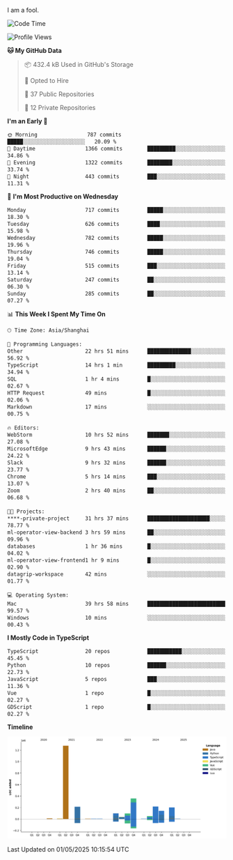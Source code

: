 I am a fool.

<!--START_SECTION:waka-->
![Code Time](http://img.shields.io/badge/Code%20Time-2%2C965%20hrs%2024%20mins-blue)

![Profile Views](http://img.shields.io/badge/Profile%20Views-3-blue)

**🐱 My GitHub Data** 

> 📦 432.4 kB Used in GitHub's Storage 
 > 
> 💼 Opted to Hire
 > 
> 📜 37 Public Repositories 
 > 
> 🔑 12 Private Repositories 
 > 
**I'm an Early 🐤** 

```text
🌞 Morning                787 commits         █████░░░░░░░░░░░░░░░░░░░░   20.09 % 
🌆 Daytime                1366 commits        █████████░░░░░░░░░░░░░░░░   34.86 % 
🌃 Evening                1322 commits        ████████░░░░░░░░░░░░░░░░░   33.74 % 
🌙 Night                  443 commits         ███░░░░░░░░░░░░░░░░░░░░░░   11.31 % 
```
📅 **I'm Most Productive on Wednesday** 

```text
Monday                   717 commits         █████░░░░░░░░░░░░░░░░░░░░   18.30 % 
Tuesday                  626 commits         ████░░░░░░░░░░░░░░░░░░░░░   15.98 % 
Wednesday                782 commits         █████░░░░░░░░░░░░░░░░░░░░   19.96 % 
Thursday                 746 commits         █████░░░░░░░░░░░░░░░░░░░░   19.04 % 
Friday                   515 commits         ███░░░░░░░░░░░░░░░░░░░░░░   13.14 % 
Saturday                 247 commits         ██░░░░░░░░░░░░░░░░░░░░░░░   06.30 % 
Sunday                   285 commits         ██░░░░░░░░░░░░░░░░░░░░░░░   07.27 % 
```


📊 **This Week I Spent My Time On** 

```text
🕑︎ Time Zone: Asia/Shanghai

💬 Programming Languages: 
Other                    22 hrs 51 mins      ██████████████░░░░░░░░░░░   56.92 % 
TypeScript               14 hrs 1 min        █████████░░░░░░░░░░░░░░░░   34.94 % 
SQL                      1 hr 4 mins         █░░░░░░░░░░░░░░░░░░░░░░░░   02.67 % 
HTTP Request             49 mins             █░░░░░░░░░░░░░░░░░░░░░░░░   02.06 % 
Markdown                 17 mins             ░░░░░░░░░░░░░░░░░░░░░░░░░   00.75 % 

🔥 Editors: 
WebStorm                 10 hrs 52 mins      ███████░░░░░░░░░░░░░░░░░░   27.08 % 
MicrosoftEdge            9 hrs 43 mins       ██████░░░░░░░░░░░░░░░░░░░   24.22 % 
Slack                    9 hrs 32 mins       ██████░░░░░░░░░░░░░░░░░░░   23.77 % 
Chrome                   5 hrs 14 mins       ███░░░░░░░░░░░░░░░░░░░░░░   13.07 % 
Zoom                     2 hrs 40 mins       ██░░░░░░░░░░░░░░░░░░░░░░░   06.68 % 

🐱‍💻 Projects: 
****-private-project     31 hrs 37 mins      ████████████████████░░░░░   78.77 % 
ml-operator-view-backend 3 hrs 59 mins       ██░░░░░░░░░░░░░░░░░░░░░░░   09.96 % 
databases                1 hr 36 mins        █░░░░░░░░░░░░░░░░░░░░░░░░   04.02 % 
ml-operator-view-frontend1 hr 9 mins         █░░░░░░░░░░░░░░░░░░░░░░░░   02.90 % 
datagrip-workspace       42 mins             ░░░░░░░░░░░░░░░░░░░░░░░░░   01.77 % 

💻 Operating System: 
Mac                      39 hrs 58 mins      █████████████████████████   99.57 % 
Windows                  10 mins             ░░░░░░░░░░░░░░░░░░░░░░░░░   00.43 % 
```

**I Mostly Code in TypeScript** 

```text
TypeScript               20 repos            ███████████░░░░░░░░░░░░░░   45.45 % 
Python                   10 repos            ██████░░░░░░░░░░░░░░░░░░░   22.73 % 
JavaScript               5 repos             ███░░░░░░░░░░░░░░░░░░░░░░   11.36 % 
Vue                      1 repo              █░░░░░░░░░░░░░░░░░░░░░░░░   02.27 % 
GDScript                 1 repo              █░░░░░░░░░░░░░░░░░░░░░░░░   02.27 % 
```



**Timeline**

![Lines of Code chart](https://raw.githubusercontent.com/VeejaLiu/VeejaLiu/master/assets/bar_graph.png)


 Last Updated on 01/05/2025 10:15:54 UTC
<!--END_SECTION:waka-->
